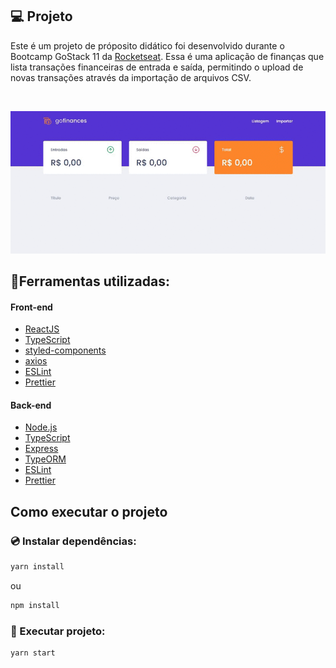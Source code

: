 ## :computer: Projeto

Este é um projeto de próposito didático foi desenvolvido durante o Bootcamp GoStack 11 da [Rocketseat](https://rocketseat.com.br/).
Essa é uma aplicação de finanças que lista transações financeiras de entrada e saída, permitindo o upload de novas transações através da importação de arquivos CSV.

<br/>

<div align="center">
  
![Gif](https://github.com/EduardoMoreira26/GoFinances-FrontEnd/blob/master/goFinances.gif)

</div>

## :rocket:Ferramentas utilizadas:

#### Front-end
- [ReactJS](https://github.com/facebook/react)
- [TypeScript](https://github.com/microsoft/TypeScript)
- [styled-components](https://github.com/styled-components/styled-components)
- [axios](https://github.com/axios/axios)
- [ESLint](https://github.com/eslint/eslint)
- [Prettier](https://github.com/prettier/prettier)

#### Back-end

- [Node.js](https://nodejs.org/en)
- [TypeScript](https://github.com/microsoft/TypeScript)
- [Express](https://github.com/expressjs/express)
- [TypeORM](https://github.com/typeorm/typeorm)
- [ESLint](https://github.com/eslint/eslint)
- [Prettier](https://github.com/prettier/prettier)

## Como executar o projeto

### 💿 Instalar dependências: 

```sh
yarn install
```

ou

```sh
npm install
```

### 🎯 Executar projeto:

```sh
yarn start
```
